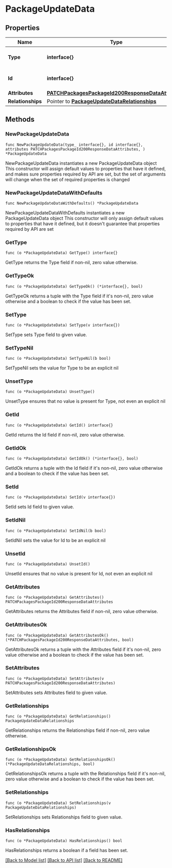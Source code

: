 # PackageUpdateData

## Properties

Name | Type | Description | Notes
------------ | ------------- | ------------- | -------------
**Type** | **interface{}** | The resource&#39;s type | 
**Id** | **interface{}** | The resource&#39;s id | 
**Attributes** | [**PATCHPackagesPackageId200ResponseDataAttributes**](PATCHPackagesPackageId200ResponseDataAttributes.md) |  | 
**Relationships** | Pointer to [**PackageUpdateDataRelationships**](PackageUpdateDataRelationships.md) |  | [optional] 

## Methods

### NewPackageUpdateData

`func NewPackageUpdateData(type_ interface{}, id interface{}, attributes PATCHPackagesPackageId200ResponseDataAttributes, ) *PackageUpdateData`

NewPackageUpdateData instantiates a new PackageUpdateData object
This constructor will assign default values to properties that have it defined,
and makes sure properties required by API are set, but the set of arguments
will change when the set of required properties is changed

### NewPackageUpdateDataWithDefaults

`func NewPackageUpdateDataWithDefaults() *PackageUpdateData`

NewPackageUpdateDataWithDefaults instantiates a new PackageUpdateData object
This constructor will only assign default values to properties that have it defined,
but it doesn't guarantee that properties required by API are set

### GetType

`func (o *PackageUpdateData) GetType() interface{}`

GetType returns the Type field if non-nil, zero value otherwise.

### GetTypeOk

`func (o *PackageUpdateData) GetTypeOk() (*interface{}, bool)`

GetTypeOk returns a tuple with the Type field if it's non-nil, zero value otherwise
and a boolean to check if the value has been set.

### SetType

`func (o *PackageUpdateData) SetType(v interface{})`

SetType sets Type field to given value.


### SetTypeNil

`func (o *PackageUpdateData) SetTypeNil(b bool)`

 SetTypeNil sets the value for Type to be an explicit nil

### UnsetType
`func (o *PackageUpdateData) UnsetType()`

UnsetType ensures that no value is present for Type, not even an explicit nil
### GetId

`func (o *PackageUpdateData) GetId() interface{}`

GetId returns the Id field if non-nil, zero value otherwise.

### GetIdOk

`func (o *PackageUpdateData) GetIdOk() (*interface{}, bool)`

GetIdOk returns a tuple with the Id field if it's non-nil, zero value otherwise
and a boolean to check if the value has been set.

### SetId

`func (o *PackageUpdateData) SetId(v interface{})`

SetId sets Id field to given value.


### SetIdNil

`func (o *PackageUpdateData) SetIdNil(b bool)`

 SetIdNil sets the value for Id to be an explicit nil

### UnsetId
`func (o *PackageUpdateData) UnsetId()`

UnsetId ensures that no value is present for Id, not even an explicit nil
### GetAttributes

`func (o *PackageUpdateData) GetAttributes() PATCHPackagesPackageId200ResponseDataAttributes`

GetAttributes returns the Attributes field if non-nil, zero value otherwise.

### GetAttributesOk

`func (o *PackageUpdateData) GetAttributesOk() (*PATCHPackagesPackageId200ResponseDataAttributes, bool)`

GetAttributesOk returns a tuple with the Attributes field if it's non-nil, zero value otherwise
and a boolean to check if the value has been set.

### SetAttributes

`func (o *PackageUpdateData) SetAttributes(v PATCHPackagesPackageId200ResponseDataAttributes)`

SetAttributes sets Attributes field to given value.


### GetRelationships

`func (o *PackageUpdateData) GetRelationships() PackageUpdateDataRelationships`

GetRelationships returns the Relationships field if non-nil, zero value otherwise.

### GetRelationshipsOk

`func (o *PackageUpdateData) GetRelationshipsOk() (*PackageUpdateDataRelationships, bool)`

GetRelationshipsOk returns a tuple with the Relationships field if it's non-nil, zero value otherwise
and a boolean to check if the value has been set.

### SetRelationships

`func (o *PackageUpdateData) SetRelationships(v PackageUpdateDataRelationships)`

SetRelationships sets Relationships field to given value.

### HasRelationships

`func (o *PackageUpdateData) HasRelationships() bool`

HasRelationships returns a boolean if a field has been set.


[[Back to Model list]](../README.md#documentation-for-models) [[Back to API list]](../README.md#documentation-for-api-endpoints) [[Back to README]](../README.md)


